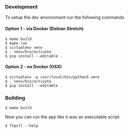 
### Development

To setup the dev environment run the following commands

#### Option 1 - via Docker (Debian Stretch)

    $ make build
    $ make run
    $ virtualenv venv
    $ . venv/bin/activate
    $ pip install --editable .


#### Option 2 - no Docker (OSX)

    $ virtualenv -p /usr/local/bin/python3 venv
    $ . venv/bin/activate
    $ pip install --editable .


### Building

    $ make build

Now you can run the app like it was an executable script

    $ ftpctl --help

